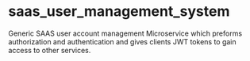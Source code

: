 # saas_user_management_system
Generic SAAS user account management Microservice which preforms authorization and authentication and gives clients JWT tokens to gain access to other services.
